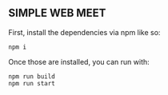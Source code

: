 ## SIMPLE WEB MEET

First, install the dependencies via npm like so:

```
npm i
```

Once those are installed, you can run with:

```
npm run build
npm run start
```

